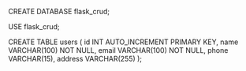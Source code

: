 CREATE DATABASE flask_crud;

USE flask_crud;

CREATE TABLE users (
    id INT AUTO_INCREMENT PRIMARY KEY,
    name VARCHAR(100) NOT NULL,
    email VARCHAR(100) NOT NULL,
    phone VARCHAR(15),
    address VARCHAR(255)
);

